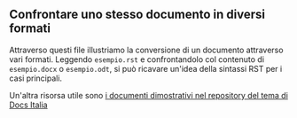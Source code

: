 ## Confrontare uno stesso documento in diversi formati

Attraverso questi file illustriamo la conversione di un documento
attraverso vari formati. Leggendo `esempio.rst` e confrontandolo col
contenuto di `esempio.docx` o `esempio.odt`, si può ricavare un'idea
della sintassi RST per i casi principali.

Un'altra risorsa utile sono [i documenti dimostrativi nel repository
del tema di Docs
Italia](https://github.com/italia/docs-italia-theme/tree/master/demo_docs/source)

